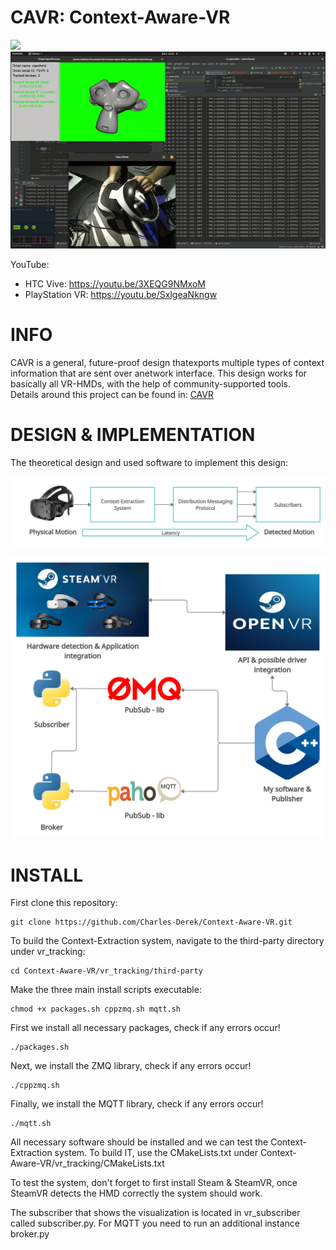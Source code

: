 # CAVR: Context-Aware-VR 
![](htc.gif)
![](psvr.gif)

YouTube:
- HTC Vive: https://youtu.be/3XEQG9NMxoM
- PlayStation VR: https://youtu.be/SxlgeaNkngw

# INFO

CAVR is a general, future-proof design thatexports multiple types of context information that are sent over anetwork interface. This design works for basically all VR-HMDs, with the help of community-supported tools.  
Details around this project can be found in: [CAVR](CAVR.pdf)

# DESIGN & IMPLEMENTATION
The theoretical design and used software to implement this design:

![](design.png)

![](implementation.png)
 
# INSTALL

First clone this repository:

```
git clone https://github.com/Charles-Derek/Context-Aware-VR.git
```

To build the Context-Extraction system, navigate to the third-party directory under vr_tracking:

```
cd Context-Aware-VR/vr_tracking/third-party
```

Make the three main install scripts executable:
```
chmod +x packages.sh cppzmq.sh mqtt.sh
```

First we install all necessary packages, check if any errors occur!
```
./packages.sh
```
Next, we install the ZMQ library, check if any errors occur!
```
./cppzmq.sh
```
Finally, we install the MQTT library, check if any errors occur!
```
./mqtt.sh
```

All necessary software should be installed and we can test the Context-Extraction system.
To build IT, use the CMakeLists.txt under Context-Aware-VR/vr_tracking/CMakeLists.txt

To test the system, don't forget to first install Steam \& SteamVR, once SteamVR detects the HMD correctly the system should work.



The subscriber that shows the visualization is located in vr_subscriber called subscriber.py.
For MQTT you need to run an additional instance broker.py
